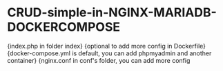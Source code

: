 # CRUD-simple-in-NGINX-MARIADB-DOCKERCOMPOSE
{index.php in folder index}
{optional to add more config in Dockerfile}
{docker-compose.yml is default, you can add phpmyadmin and another container}
{nginx.conf in conf's folder, you can add more config
